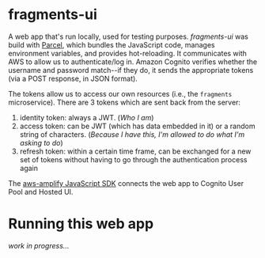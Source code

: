 # fragments-ui
A web app that's run locally, used for testing purposes. _fragments-ui_ was build with [Parcel](https://parceljs.org/), which bundles the JavaScript code, manages environment variables, and provides hot-reloading. It communicates with AWS to allow us to authenticate/log in. Amazon Cognito verifies whether the username and password match--if they do, it sends the appropriate tokens (via a POST response, in JSON format).

The tokens allow us to access our own resources (i.e., the `fragments` microservice). There are 3 tokens which are sent back from the server:

1. identity token: always a JWT. (_Who I am_)
2. access token: can be JWT (which has data embedded in it) or a random string of characters. (_Because I have this, I'm allowed to do what I'm asking to do_)
3. refresh token: within a certain time frame, can be exchanged for a new set of tokens without having to go through the authentication process again

The [aws-amplify JavaScript SDK](https://www.npmjs.com/package/aws-amplify) connects the web app to Cognito User Pool and Hosted UI.

# Running this web app
_work in progress..._
